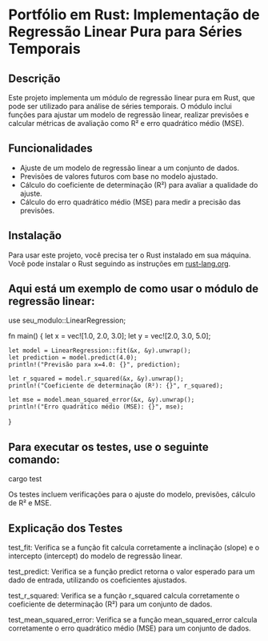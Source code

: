 # Portfólio em Rust: Implementação de Regressão Linear Pura para Séries Temporais

## Descrição
Este projeto implementa um módulo de regressão linear pura em Rust, que pode ser utilizado para análise de séries temporais. O módulo inclui funções para ajustar um modelo de regressão linear, realizar previsões e calcular métricas de avaliação como R² e erro quadrático médio (MSE).

## Funcionalidades
- Ajuste de um modelo de regressão linear a um conjunto de dados.
- Previsões de valores futuros com base no modelo ajustado.
- Cálculo do coeficiente de determinação (R²) para avaliar a qualidade do ajuste.
- Cálculo do erro quadrático médio (MSE) para medir a precisão das previsões.

## Instalação

Para usar este projeto, você precisa ter o Rust instalado em sua máquina. Você pode instalar o Rust seguindo as instruções em [rust-lang.org](https://www.rust-lang.org/tools/install).


## Aqui está um exemplo de como usar o módulo de regressão linear:

use seu_modulo::LinearRegression;

fn main() {
    let x = vec![1.0, 2.0, 3.0];
    let y = vec![2.0, 3.0, 5.0];

    let model = LinearRegression::fit(&x, &y).unwrap();
    let prediction = model.predict(4.0);
    println!("Previsão para x=4.0: {}", prediction);

    let r_squared = model.r_squared(&x, &y).unwrap();
    println!("Coeficiente de determinação (R²): {}", r_squared);

    let mse = model.mean_squared_error(&x, &y).unwrap();
    println!("Erro quadrático médio (MSE): {}", mse);
}

## Para executar os testes, use o seguinte comando:
cargo test

Os testes incluem verificações para o ajuste do modelo, previsões, cálculo de R² e MSE.


## Explicação dos Testes
test_fit: Verifica se a função fit calcula corretamente a inclinação (slope) e o intercepto (intercept) do modelo de regressão linear.

test_predict: Verifica se a função predict retorna o valor esperado para um dado de entrada, utilizando os coeficientes ajustados.

test_r_squared: Verifica se a função r_squared calcula corretamente o coeficiente de determinação (R²) para um conjunto de dados.

test_mean_squared_error: Verifica se a função mean_squared_error calcula corretamente o erro quadrático médio (MSE) para um conjunto de dados.